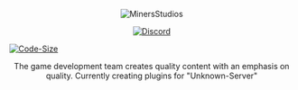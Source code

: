 <p align="center">
  <img src="https://stdrp.ga/minersstudios.png" alt="MinersStudios">
</p>

<p align="center">
  <a href="https://stdrp.ga/discord">
    <img src="https://discordapp.com/api/guilds/704273784378753124/widget.png?style=shield" alt="Discord">
  </a>
  <div class="color-fg-muted">
    <a href="https://www.youtube.com/channel/UC0y5PcsYMw-UW5EYsIY2pvA">
      <img src="https://img.shields.io/badge/MinersStudios-%23FF0000.svg?style=shield&logo=YouTube&logoColor=white" alt="Code-Size">
    </a>
  </div>
</p>

<p align="center">
The game development team creates quality content with an emphasis on quality. Currently creating plugins for "Unknown-Server"
</p>
  


